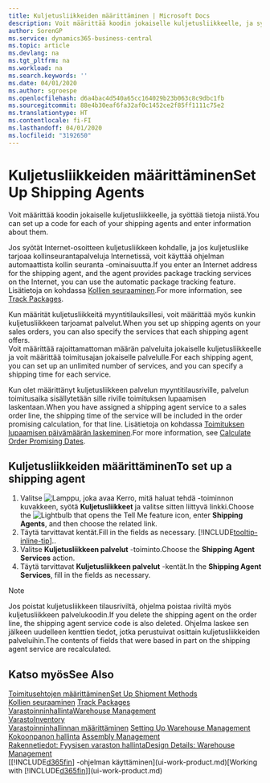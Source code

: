 ```yaml
---
title: Kuljetusliikkeiden määrittäminen | Microsoft Docs
description: Voit määrittää koodin jokaiselle kuljetusliikkeelle, ja syöttää tietoja niistä.
author: SorenGP
ms.service: dynamics365-business-central
ms.topic: article
ms.devlang: na
ms.tgt_pltfrm: na
ms.workload: na
ms.search.keywords: ''
ms.date: 04/01/2020
ms.author: sgroespe
ms.openlocfilehash: d6a4bac4d540a65cc164029b23b063c8c9dbc1fb
ms.sourcegitcommit: 88e4b30eaf6fa32af0c1452ce2f85ff1111c75e2
ms.translationtype: HT
ms.contentlocale: fi-FI
ms.lasthandoff: 04/01/2020
ms.locfileid: "3192650"
---
```

# <a name="set-up-shipping-agents"></a><span data-ttu-id="71d14-103">Kuljetusliikkeiden määrittäminen</span><span class="sxs-lookup"><span data-stu-id="71d14-103">Set Up Shipping Agents</span></span>
<span data-ttu-id="71d14-104">Voit määrittää koodin jokaiselle kuljetusliikkeelle, ja syöttää tietoja niistä.</span><span class="sxs-lookup"><span data-stu-id="71d14-104">You can set up a code for each of your shipping agents and enter information about them.</span></span>  

<span data-ttu-id="71d14-105">Jos syötät Internet-osoitteen kuljetusliikkeen kohdalle, ja jos kuljetusliike tarjoaa kollinseurantapalveluja Internetissä, voit käyttää ohjelman automaattista kollin seuranta -ominaisuutta.</span><span class="sxs-lookup"><span data-stu-id="71d14-105">If you enter an Internet address for the shipping agent, and the agent provides package tracking services on the Internet, you can use the automatic package tracking feature.</span></span> <span data-ttu-id="71d14-106">Lisätietoja on kohdassa [Kollien seuraaminen](sales-how-track-packages.md).</span><span class="sxs-lookup"><span data-stu-id="71d14-106">For more information, see [Track Packages](sales-how-track-packages.md).</span></span>

<span data-ttu-id="71d14-107">Kun määrität kuljetusliikkeitä myyntitilauksillesi, voit määrittää myös kunkin kuljetusliikkeen tarjoamat palvelut.</span><span class="sxs-lookup"><span data-stu-id="71d14-107">When you set up shipping agents on your sales orders, you can also specify the services that each shipping agent offers.</span></span>  
<span data-ttu-id="71d14-108">Voit määrittää rajoittamattoman määrän palveluita jokaiselle kuljetusliikkeelle ja voit määrittää toimitusajan jokaiselle palvelulle.</span><span class="sxs-lookup"><span data-stu-id="71d14-108">For each shipping agent, you can set up an unlimited number of services, and you can specify a shipping time for each service.</span></span>  

<span data-ttu-id="71d14-109">Kun olet määrittänyt kuljetusliikkeen palvelun myyntitilausriville, palvelun toimitusaika sisällytetään sille riville toimituksen lupaamisen laskentaan.</span><span class="sxs-lookup"><span data-stu-id="71d14-109">When you have assigned a shipping agent service to a sales order line, the shipping time of the service will be included in the order promising calculation, for that line.</span></span> <span data-ttu-id="71d14-110">Lisätietoja on kohdassa [Toimituksen lupaamisen päivämäärän laskeminen](sales-how-to-calculate-order-promising-dates.md).</span><span class="sxs-lookup"><span data-stu-id="71d14-110">For more information, see [Calculate Order Promising Dates](sales-how-to-calculate-order-promising-dates.md).</span></span>

## <a name="to-set-up-a-shipping-agent"></a><span data-ttu-id="71d14-111">Kuljetusliikkeiden määrittäminen</span><span class="sxs-lookup"><span data-stu-id="71d14-111">To set up a shipping agent</span></span>  
1.  <span data-ttu-id="71d14-112">Valitse ![Lamppu, joka avaa Kerro, mitä haluat tehdä -toiminnon](media/ui-search/search_small.png "Kerro, mitä haluat tehdä") kuvakkeen, syötä **Kuljetusliikkeet** ja valitse sitten liittyvä linkki.</span><span class="sxs-lookup"><span data-stu-id="71d14-112">Choose the ![Lightbulb that opens the Tell Me feature](media/ui-search/search_small.png "Tell me what you want to do") icon, enter **Shipping Agents**, and then choose the related link.</span></span>  
2.  <span data-ttu-id="71d14-113">Täytä tarvittavat kentät.</span><span class="sxs-lookup"><span data-stu-id="71d14-113">Fill in the fields as necessary.</span></span> [!INCLUDE[tooltip-inline-tip](includes/tooltip-inline-tip_md.md)]<span data-ttu-id="71d14-114">.</span><span class="sxs-lookup"><span data-stu-id="71d14-114">.</span></span>  
3.  <span data-ttu-id="71d14-115">Valitse **Kuljetusliikkeen palvelut** -toiminto.</span><span class="sxs-lookup"><span data-stu-id="71d14-115">Choose the **Shipping Agent Services** action.</span></span>
4. <span data-ttu-id="71d14-116">Täytä tarvittavat **Kuljetusliikkeen palvelut** -kentät.</span><span class="sxs-lookup"><span data-stu-id="71d14-116">In the **Shipping Agent Services**, fill in the fields as necessary.</span></span>

> [!NOTE]  
>  <span data-ttu-id="71d14-117">Jos poistat kuljetusliikkeen tilausriviltä, ohjelma poistaa riviltä myös kuljetusliikkeen palvelukoodin.</span><span class="sxs-lookup"><span data-stu-id="71d14-117">If you delete the shipping agent on the order line, the shipping agent service code is also deleted.</span></span> <span data-ttu-id="71d14-118">Ohjelma laskee sen jälkeen uudelleen kenttien tiedot, jotka perustuivat osittain kuljetusliikkeiden palveluihin.</span><span class="sxs-lookup"><span data-stu-id="71d14-118">The contents of fields that were based in part on the shipping agent service are recalculated.</span></span>  

## <a name="see-also"></a><span data-ttu-id="71d14-119">Katso myös</span><span class="sxs-lookup"><span data-stu-id="71d14-119">See Also</span></span>
[<span data-ttu-id="71d14-120">Toimitusehtojen määrittäminen</span><span class="sxs-lookup"><span data-stu-id="71d14-120">Set Up Shipment Methods</span></span>](sales-how-set-up-shipment-methods.md)  
<span data-ttu-id="71d14-121">[Kollien seuraaminen](sales-how-track-packages.md)  </span><span class="sxs-lookup"><span data-stu-id="71d14-121">[Track Packages](sales-how-track-packages.md)  </span></span>  
[<span data-ttu-id="71d14-122">Varastoinninhallinta</span><span class="sxs-lookup"><span data-stu-id="71d14-122">Warehouse Management</span></span>](warehouse-manage-warehouse.md)  
[<span data-ttu-id="71d14-123">Varasto</span><span class="sxs-lookup"><span data-stu-id="71d14-123">Inventory</span></span>](inventory-manage-inventory.md)  
<span data-ttu-id="71d14-124">[Varastoinninhallinnan määrittäminen](warehouse-setup-warehouse.md)   </span><span class="sxs-lookup"><span data-stu-id="71d14-124">[Setting Up Warehouse Management](warehouse-setup-warehouse.md)   </span></span>  
<span data-ttu-id="71d14-125">[Kokoonpanon hallinta](assembly-assemble-items.md)  </span><span class="sxs-lookup"><span data-stu-id="71d14-125">[Assembly Management](assembly-assemble-items.md)  </span></span>  
[<span data-ttu-id="71d14-126">Rakennetiedot: Fyysisen varaston hallinta</span><span class="sxs-lookup"><span data-stu-id="71d14-126">Design Details: Warehouse Management</span></span>](design-details-warehouse-management.md)  
<span data-ttu-id="71d14-127">[[!INCLUDE[d365fin](includes/d365fin_md.md)] -ohjelman käyttäminen](ui-work-product.md)</span><span class="sxs-lookup"><span data-stu-id="71d14-127">[Working with [!INCLUDE[d365fin](includes/d365fin_md.md)]](ui-work-product.md)</span></span>  
